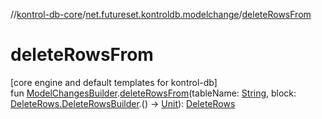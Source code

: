 //[kontrol-db-core](../../index.md)/[net.futureset.kontroldb.modelchange](index.md)/[deleteRowsFrom](delete-rows-from.md)

# deleteRowsFrom

[core engine and default templates for kontrol-db]\
fun [ModelChangesBuilder](../net.futureset.kontroldb.dsl/-model-changes-builder/index.md).[deleteRowsFrom](delete-rows-from.md)(tableName: [String](https://kotlinlang.org/api/latest/jvm/stdlib/kotlin/-string/index.html), block: [DeleteRows.DeleteRowsBuilder](-delete-rows/-delete-rows-builder/index.md).() -&gt; [Unit](https://kotlinlang.org/api/latest/jvm/stdlib/kotlin/-unit/index.html)): [DeleteRows](-delete-rows/index.md)
